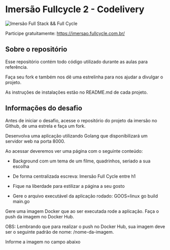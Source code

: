 # Imersão Fullcycle 2 - Codelivery
![Imersão Full Stack && Full Cycle](https://events-fullcycle.s3.amazonaws.com/events-fullcycle/static/site/img/grupo_4417.png)

Participe gratuitamente: https://imersao.fullcycle.com.br/

## Sobre o repositório
Esse repositório contém todo código utilizado durante as aulas para referência.

Faça seu fork e também nos dê uma estrelinha para nos ajudar a divulgar o projeto.

As instruções de instalações estão no README.md de cada projeto.





## Informações do desafio
Antes de iniciar o desafio, acesse o repositório do projeto da imersão no Github, de uma estrela e faça um fork.

Desenvolva uma aplicação utilizando Golang que disponibilizará um servidor web na porta 8000.


Ao acessar deveremos ver uma página com o seguinte conteúdo:

- Background com um tema de um filme, quadrinhos, seriado a sua escolha

- De forma centralizada escreva: Imersão Full Cycle entre h1

- Fique na liberdade para estilizar a página a seu gosto

- Gere o arquivo executável da aplicação rodado: GOOS=linux go build main.go


Gere uma imagem Docker que ao ser executada rode a aplicação. Faça o push da imagem no Docker Hub.


OBS: Lembrando que para realizar o push no Docker Hub, sua imagem deve ser o seguinte padrão de nome: <seulogin>/nome-da-imagem.

Informe a imagem no campo abaixo
